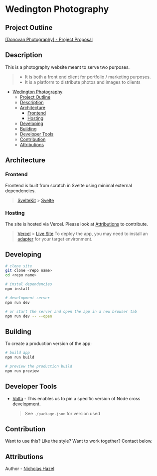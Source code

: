# Wedington Photography

## Project Outline

[[Donovan Photography] - Project Proposal](https://docs.google.com/document/d/1sJ1ubdvdyQ0_AnGVfpfVCejW1XtvfvD7971GnLlK3ws/edit?usp=sharing)

## Description

This is a photography website meant to serve two purposes.

> - It is both a front end client for portfolio / marketing purposes.
> - It is a platform to distribute photos and images to clients

- [Wedington Photography](#wedington-photography)
  - [Project Outline](#project-outline)
  - [Description](#description)
  - [Architecture](#architecture)
    - [Frontend](#frontend)
    - [Hosting](#hosting)
  - [Developing](#developing)
  - [Building](#building)
  - [Developer Tools](#developer-tools)
  - [Contribution](#contribution)
  - [Attributions](#attributions)

## Architecture

### Frontend

Frontend is built from scratch in Svelte using minimal external dependencies.

> [SvelteKit](https://kit.svelte.dev/]) > [Svelte](https://svelte.dev/docs)

### Hosting

The site is hosted via Vercel. Please look at [Attributions](#Attributions) to contribute.

> [Vercel](https://vercel.com/) > [Live Site](https://www.wedingtonphotography.com/)
> To deploy the app, you may need to install an [adapter](https://kit.svelte.dev/docs/adapters) for your target environment.

## Developing

```bash
# clone site
git clone <repo name>
cd <repo name>

# instal dependencies
npm install

# development server
npm run dev

# or start the server and open the app in a new browser tab
npm run dev -- --open
```

## Building

To create a production version of the app:

```bash
# build app
npm run build

# preview the production build
npm run preview
```

## Developer Tools

- [Volta](https://docs.volta.sh/guide/) - This enables us to pin a specific version of Node cross development.
  > See `./package.json` for version used

## Contribution

Want to use this? Like the style? Want to work together? Contact below.

## Attributions

Author - [Nicholas Hazel](https://github.com/sinsys)
